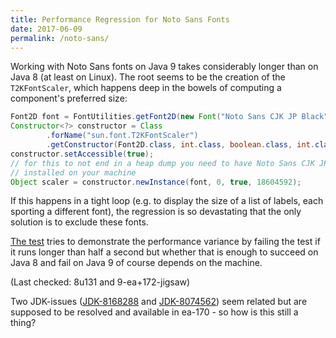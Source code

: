 ```yaml
---
title: Performance Regression for Noto Sans Fonts
date: 2017-06-09
permalink: /noto-sans/
---
```



Working with Noto Sans fonts on Java 9 takes considerably longer than on Java 8 (at least on Linux).
The root seems to be the creation of the `T2KFontScaler`, which happens deep in the bowels of computing a component's preferred size:

```java
Font2D font = FontUtilities.getFont2D(new Font("Noto Sans CJK JP Black", 0, 12));
Constructor<?> constructor = Class
		.forName("sun.font.T2KFontScaler")
		.getConstructor(Font2D.class, int.class, boolean.class, int.class);
constructor.setAccessible(true);
// for this to not end in a heap dump you need to have Noto Sans CJK JP Black
// installed on your machine
Object scaler = constructor.newInstance(font, 0, true, 18604592);
```

If this happens in a tight loop (e.g. to display the size of a list of labels, each sporting a different font), the regression is so devastating that the only solution is to exclude these fonts.

[The test](src/test/java/wtf/java9/noto_sans/NotoSansTest.java) tries to demonstrate the performance variance by failing the test if it runs longer than half a second but whether that is enough to succeed on Java 8 and fail on Java 9 of course depends on the machine.

(Last checked: 8u131 and 9-ea+172-jigsaw)

Two JDK-issues ([JDK-8168288](https://bugs.openjdk.java.net/browse/JDK-8168288) and [JDK-8074562](https://bugs.openjdk.java.net/browse/JDK-8074562)) seem related but are supposed to be resolved and available in ea-170 - so how is this still a thing?
